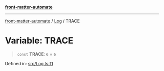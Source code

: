 [**front-matter-automate**](../../README.md)

***

[front-matter-automate](../../modules.md) / [Log](../README.md) / TRACE

# Variable: TRACE

> `const` **TRACE**: `6` = `6`

Defined in: [src/Log.ts:11](https://github.com/Christian-Me/folder-to-tags-plugin/blob/c4f3804089f2bfe27979efdfa349dd5a9da04cc5/src/Log.ts#L11)
